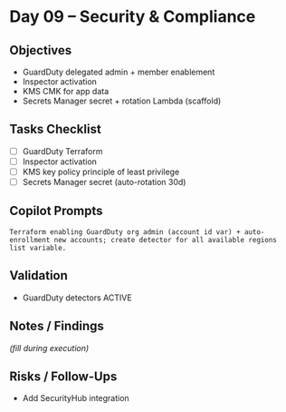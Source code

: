 # Day 09 – Security & Compliance

## Objectives
- GuardDuty delegated admin + member enablement
- Inspector activation
- KMS CMK for app data
- Secrets Manager secret + rotation Lambda (scaffold)

## Tasks Checklist
- [ ] GuardDuty Terraform
- [ ] Inspector activation
- [ ] KMS key policy principle of least privilege
- [ ] Secrets Manager secret (auto-rotation 30d)

## Copilot Prompts
```
Terraform enabling GuardDuty org admin (account id var) + auto-enrollment new accounts; create detector for all available regions list variable.
```

## Validation
- GuardDuty detectors ACTIVE

## Notes / Findings
_(fill during execution)_

## Risks / Follow-Ups
- Add SecurityHub integration
